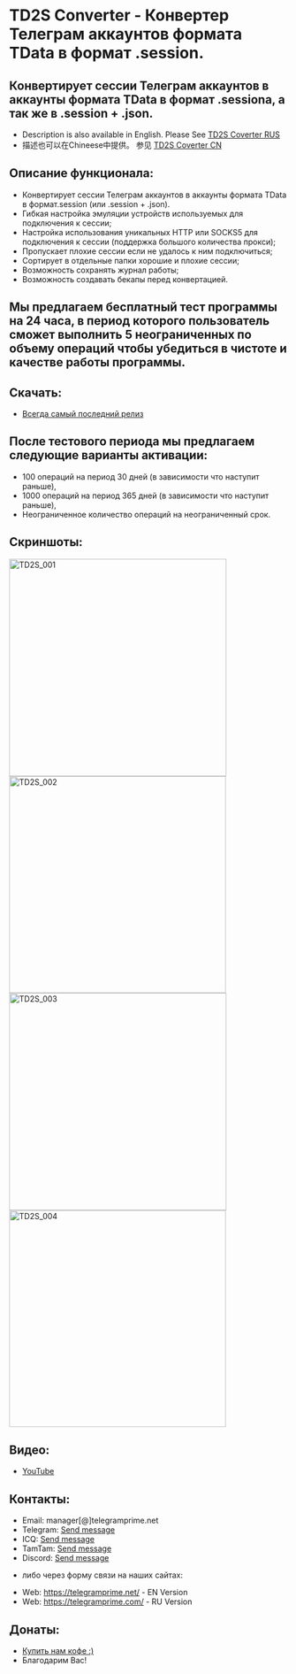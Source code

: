 # TD2S Converter - Конвертер Телеграм аккаунтов формата TData в формат .session.
## Конвертирует сессии Телеграм аккаунтов в аккаунты формата TData в формат .sessionа, а так же в .session + .json.
 
 * Description is also available in English. Please See [TD2S Coverter RUS](https://github.com/telegram-prime/Telegram-TData-to-Session-Converter/)
 * 描述也可以在Chineese中提供。 参见 [TD2S Coverter CN](https://github.com/telegram-prime/Telegram-TData-to-Session-Converter-CN)


## Описание функционала:
 - Конвертирует сессии Телеграм аккаунтов в аккаунты формата TData в формат.session (или .session + .json).
 - Гибкая настройка эмуляции устройств используемых для подключения к сессии;
 - Настройка использования уникальных HTTP или SOCKS5 для подключения к сессии (поддержка большого количества прокси);
 - Пропускает плохие сессии если не удалось к ним подключиться;
 - Сортирует в отдельные папки хорошие и плохие сессии;
 - Возможность сохранять журнал работы;
 - Возможность создавать бекапы перед конвертацией.


## Мы предлагаем бесплатный тест программы на 24 часа, в период которого пользователь сможет выполнить 5 неограниченных по объему операций чтобы убедиться в чистоте и качестве работы программы.

## Скачать:
 - [Всегда самый последний релиз](https://github.com/telegram-prime/Telegram-TData-to-Session-Converter-RU/releases/latest)


## После тестового периода мы предлагаем следующие варианты активации: 
- 100 операций на период 30 дней (в зависимости что наступит раньше),
- 1000 операций на период 365 дней (в зависимости что наступит раньше),
- Неограниченное количество операций на неограниченный срок.


## Скриншоты:

<img width="393" alt="TD2S_001" src="https://user-images.githubusercontent.com/94137664/209485859-b85b762e-b36a-46bf-bcbf-2d4cfa420270.png"> <img width="392" alt="TD2S_002" src="https://user-images.githubusercontent.com/94137664/209485861-a6fa3f0d-4fab-4a0d-ad27-ecf7a4c35c6f.png">
<img width="393" alt="TD2S_003" src="https://user-images.githubusercontent.com/94137664/209485858-0e3b9131-8ba8-4c99-8984-da5ca6a0c001.png"> <img width="392" alt="TD2S_004" src="https://user-images.githubusercontent.com/94137664/209485856-91316d3f-4f6c-4c71-86e1-90de1b930b87.png">

## Видео:
- [YouTube](https://youtu.be/1OCWyrkrbwU)

##  Контакты:
- Email:    manager[@]telegramprime.net
- Telegram: [Send message](https://telegramprime.com/telegram-contact)
- ICQ:      [Send message](https://telegramprime.com/icq-contact)
- TamTam:   [Send message](https://telegramprime.com/tamtam-contact)
- Discord:  [Send message](https://telegramprime.com/discord-contact)

* либо через форму связи на наших сайтах:
- Wеb: https://telegramprime.net/ - EN Version
- Wеb: https://telegramprime.com/ - RU Version


## Донаты:
* [Купить нам кофе :)](https://nowpayments.io/donation/telegramprime)
* Благодарим Вас!



